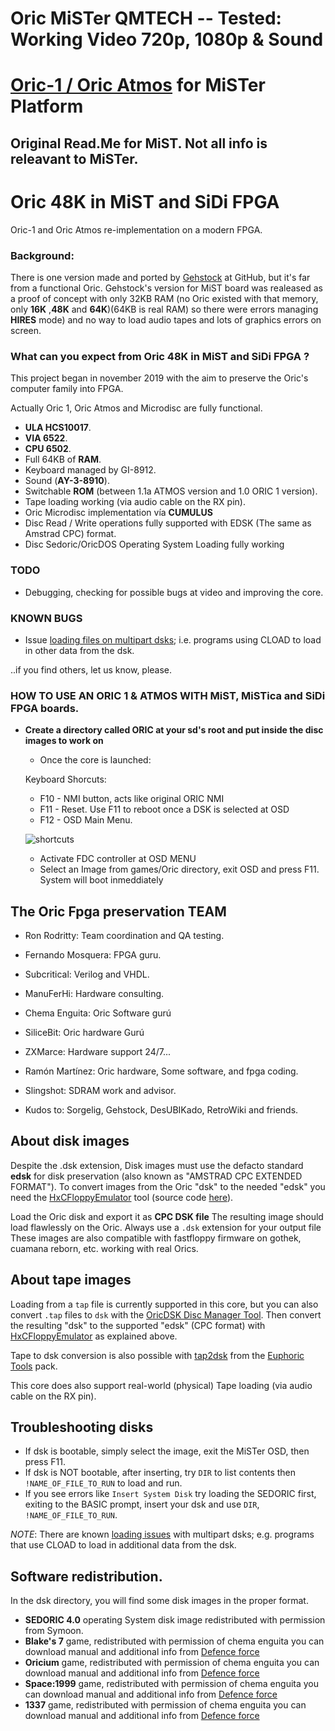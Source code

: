# Oric MiSTer QMTECH -- Tested: Working Video 720p, 1080p & Sound


# [Oric-1 / Oric Atmos](https://en.wikipedia.org/wiki/Oric) for MiSTer Platform

Original Read.Me for MiST. Not all info is releavant to MiSTer.
-----------------------------------------------------

# Oric 48K in MiST and SiDi FPGA

Oric-1 and Oric Atmos re-implementation on a modern FPGA.

### Background:

There is one version made and ported by [Gehstock](https://github.com/Gehstock/Mist_FPGA/tree/master/Computer_MiST/OricInFPGA_MiST) at GitHub, but it's far from a functional Oric.
Gehstock's version for MiST board was realeased as a proof of concept with only 32KB RAM (no Oric existed with that memory, only **16K** ,**48K** and **64K**)(64KB is real RAM) so there were errors managing **HIRES** mode) and no way to load audio tapes and lots of graphics errors on screen.

### What can you expect from Oric 48K in MiST and SiDi FPGA ?

This project began in november 2019 with the aim to preserve the Oric's computer family into FPGA.

Actually Oric 1, Oric Atmos and Microdisc are fully functional.

* **ULA HCS10017**.
* **VIA 6522**.
* **CPU 6502**.
* Full 64KB of **RAM**.
* Keyboard managed by GI-8912.
* Sound (**AY-3-8910**).
* Switchable **ROM** (between 1.1a ATMOS version and 1.0 ORIC 1 version).
* Tape loading working (via audio cable on the RX pin).
* Oric Microdisc implementation vía **CUMULUS**
* Disc Read / Write operations fully supported with EDSK (The same as Amstrad CPC) format.
* Disc Sedoric/OricDOS Operating System Loading fully working

### TODO

 * Debugging, checking for possible bugs at video and improving the core.


### KNOWN BUGS

* Issue [loading files on multipart dsks](https://github.com/MiSTer-devel/Oric_MiSTer/issues/4); i.e. programs using CLOAD to load in other data from the dsk.

..if you find others, let us know, please.

### HOW TO USE AN ORIC 1 & ATMOS WITH MiST, MiSTica and SiDi FPGA boards.

* **Create a directory called ORIC at your sd's root and put inside the disc images to work on**

   * Once the core is launched:

   Keyboard Shorcuts:
   * F10 - NMI button, acts like original ORIC NMI
   * F11 - Reset. Use F11 to reboot once a DSK is selected at OSD
   * F12 - OSD Main Menu.

   ![shortcuts](img/shorcuts.jpg?raw=true "Keyboard shortcuts")

   * Activate FDC controller at OSD MENU
   * Select an Image from games/Oric directory, exit OSD and press F11. System will boot inmeddiately



## The Oric Fpga preservation TEAM

   * Ron Rodritty:  Team coordination and QA testing.
   * Fernando Mosquera: FPGA guru.
   * Subcritical: Verilog and VHDL.
   * ManuFerHi: Hardware consulting.
   * Chema Enguita: Oric Software gurú
   * SiliceBit: Oric hardware Gurú
   * ZXMarce: Hardware support 24/7...
   * Ramón Martínez:  Oric hardware, Some software, and fpga coding.
   * Slingshot: SDRAM work and advisor.

* Kudos to: Sorgelig, Gehstock, DesUBIKado, RetroWiki and friends.

## About disk images

  Despite the .dsk extension, Disk images must use the defacto standard **edsk** for disk preservation (also known as "AMSTRAD CPC EXTENDED FORMAT"). To convert images
  from the Oric "dsk" to the needed "edsk" you need the [HxCFloppyEmulator](https://hxc2001.com/download/floppy_drive_emulator/HxCFloppyEmulator_soft.zip) tool
  (source code [here](https://sourceforge.net/projects/hxcfloppyemu/)).

  Load the Oric disk and export it as **CPC DSK file** The resulting image should load flawlessly on the Oric. Always use a `.dsk` extension for your output file
  These images are also compatible with fastfloppy firmware on gothek, cuamana reborn, etc. working with real Orics.

## About tape images

  Loading from a `tap` file is currently supported in this core, but you can also convert `.tap` files to `dsk` with the [OricDSK Disc Manager Tool](https://github.com/teiram/oric-dsk-manager).
  Then convert the resulting "dsk" to the supported "edsk" (CPC format) with [HxCFloppyEmulator](https://hxc2001.com/download/floppy_drive_emulator/HxCFloppyEmulator_soft.zip) as explained above.

  Tape to dsk conversion is also possible with [tap2dsk](https://sourceforge.net/projects/euphorictools/files/disk%20image%20tools/Sedoric%20tool/) from
  the [Euphoric Tools](https://sourceforge.net/projects/euphorictools/) pack.

  This core does also support real-world (physical) Tape loading (via audio cable on the RX pin).

## Troubleshooting disks

  * If dsk is bootable, simply select the image, exit the MiSTer OSD, then press F11.
  * If dsk is NOT bootable, after inserting, try `DIR` to list contents then `!NAME_OF_FILE_TO_RUN` to load and run.
  * If you see errors like `Insert System Disk` try loading the SEDORIC first, exiting to the BASIC prompt, insert your dsk and use `DIR`, `!NAME_OF_FILE_TO_RUN`.

  *NOTE*: There are known [loading issues](https://github.com/MiSTer-devel/Oric_MiSTer/issues/4) with multipart dsks; e.g. programs that use CLOAD to load in additional data from the dsk.

## Software redistribution.

 In the dsk directory, you will find some disk images in the proper format.

* **SEDORIC 4.0** operating System disk image redistributed with permission from Symoon.
* **Blake's 7** game, redistributed with permission of chema enguita you can download manual and additional info from [Defence force](http://www.defence-force.org/index.php?page=games&game=blakes7)
* **Oricium** game, redistributed with permission of chema enguita you can download manual and additional info from [Defence force](http://www.defence-force.org/index.php?page=games&game=oricium)
* **Space:1999** game, redistributed with permission of chema enguita you can download manual and additional info from [Defence force](http://www.defence-force.org/index.php?page=games&game=space1999)
* **1337** game, redistributed with permission of chema enguita you can download manual and additional info from [Defence force](http://www.defence-force.org/index.php?page=games&game=1337)
